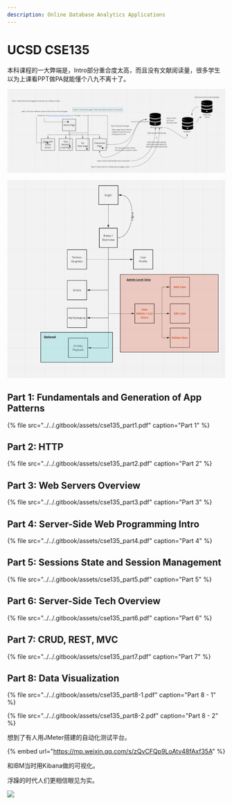 ```yaml
---
description: Online Database Analytics Applications
---
```


# UCSD CSE135

本科课程的一大弊端是，Intro部分重合度太高，而且没有文献阅读量，很多学生以为上课看PPT做PA就能懂个八九不离十了。

![Tracking-1](../../.gitbook/assets/image%20%2855%29.png)

![Tracking-2](../../.gitbook/assets/image%20%2856%29.png)

## Part 1: Fundamentals and Generation of App Patterns

{% file src="../../.gitbook/assets/cse135\_part1.pdf" caption="Part 1" %}

## Part 2: HTTP

{% file src="../../.gitbook/assets/cse135\_part2.pdf" caption="Part 2" %}

## Part 3: Web Servers Overview

{% file src="../../.gitbook/assets/cse135\_part3.pdf" caption="Part 3" %}

## Part 4: Server-Side Web Programming Intro

{% file src="../../.gitbook/assets/cse135\_part4.pdf" caption="Part 4" %}

## Part 5: Sessions State and Session Management

{% file src="../../.gitbook/assets/cse135\_part5.pdf" caption="Part 5" %}

## Part 6: Server-Side Tech Overview

{% file src="../../.gitbook/assets/cse135\_part6.pdf" caption="Part 6" %}

## Part 7: CRUD, REST, MVC

{% file src="../../.gitbook/assets/cse135\_part7.pdf" caption="Part 7" %}

## Part 8: Data Visualization

{% file src="../../.gitbook/assets/cse135\_part8-1.pdf" caption="Part 8 - 1" %}

{% file src="../../.gitbook/assets/cse135\_part8-2.pdf" caption="Part 8 - 2" %}

想到了有人用JMeter搭建的自动化测试平台。

{% embed url="https://mp.weixin.qq.com/s/zQvCFQp9LoAtv48fAxf35A" %}

和IBM当时用Kibana做的可视化。

浮躁的时代人们更相信眼见为实。

![](../../.gitbook/assets/image%20%2857%29.png)

